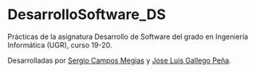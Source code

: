 # DesarrolloSoftware_DS
Prácticas de la asignatura Desarrollo de Software del grado en Ingeniería Informática (UGR), curso 19-20.

Desarrolladas por [Sergio Campos Megias](https://github.com/sergiostars27) y [Jose Luis Gallego Peña](https://github.com/Dunspa).
